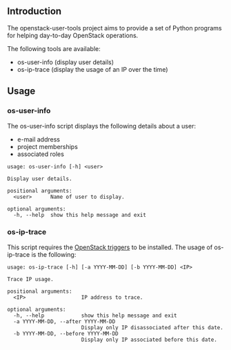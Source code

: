 ## Introduction ##

The openstack-user-tools project aims to provide a set of Python programs
for helping day-to-day OpenStack operations.

The following tools are available:

* os-user-info (display user details)
* os-ip-trace (display the usage of an IP over the time)

## Usage ##

### os-user-info ###
The os-user-info script displays the following details about a user:

* e-mail address
* project memberships
* associated roles

```
usage: os-user-info [-h] <user>

Display user details.

positional arguments:
  <user>      Name of user to display.

optional arguments:
  -h, --help  show this help message and exit
```


### os-ip-trace ###

This script requires the [OpenStack triggers](https://github.com/FranceGrilles/openstack-triggers) to be installed. The usage of os-ip-trace is the following:

```
usage: os-ip-trace [-h] [-a YYYY-MM-DD] [-b YYYY-MM-DD] <IP>

Trace IP usage.

positional arguments:
  <IP>                  IP address to trace.

optional arguments:
  -h, --help            show this help message and exit
  -a YYYY-MM-DD, --after YYYY-MM-DD
                        Display only IP disassociated after this date.
  -b YYYY-MM-DD, --before YYYY-MM-DD
                        Display only IP associated before this date.
```
